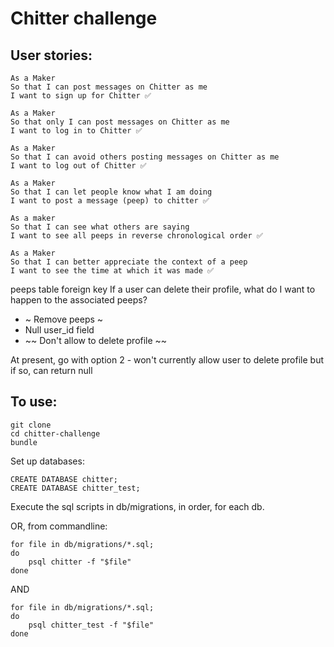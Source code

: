 # Chitter challenge

## User stories:
```
As a Maker
So that I can post messages on Chitter as me
I want to sign up for Chitter ✅

As a Maker
So that only I can post messages on Chitter as me
I want to log in to Chitter ✅

As a Maker
So that I can avoid others posting messages on Chitter as me
I want to log out of Chitter ✅

As a Maker
So that I can let people know what I am doing  
I want to post a message (peep) to chitter ✅

As a maker
So that I can see what others are saying  
I want to see all peeps in reverse chronological order ✅

As a Maker
So that I can better appreciate the context of a peep
I want to see the time at which it was made ✅
```
peeps table foreign key
If a user can delete their profile, what do I want to happen to the associated peeps?
* ~ Remove peeps ~
* Null user_id field
* ~~ Don't allow to delete profile ~~

At present, go with option 2 - won't currently allow user to delete profile
but if so, can return null

## To use:
```
git clone
cd chitter-challenge
bundle
```
Set up databases:
```
CREATE DATABASE chitter;
CREATE DATABASE chitter_test;
```
Execute the sql scripts in db/migrations, in order, for each db.

OR, from commandline:
```
for file in db/migrations/*.sql;
do
    psql chitter -f "$file"
done
```
AND
```
for file in db/migrations/*.sql;
do
    psql chitter_test -f "$file"
done
```
